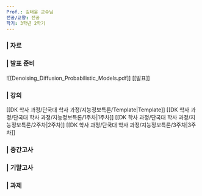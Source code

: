 ```yaml
---
Prof.: 김태윤 교수님
전공/교양: 전공
학기: 3학년 2학기
---
```

### | 자료
  
  
### | 발표 준비
![[Denoising_Diffusion_Probabilistic_Models.pdf]]
[[발표]]
  
### | 강의
[[DK 학사 과정/단국대 학사 과정/지능정보특론/Template|Template]]
[[DK 학사 과정/단국대 학사 과정/지능정보특론/1주차|1주차]]
[[DK 학사 과정/단국대 학사 과정/지능정보특론/2주차|2주차]]
[[DK 학사 과정/단국대 학사 과정/지능정보특론/3주차|3주차]]
### | 중간고사
### | 기말고사
  
  
  
### | 과제